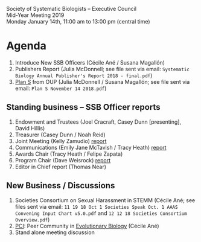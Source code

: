 Society of Systematic Biologists – Executive Council  
Mid-Year Meeting 2019  
Monday January 14th, 11:00 am to 13:00 pm (central time)

Agenda
======

1. Introduce New SSB Officers (Cécile Ané / Susana Magallón)
2. Publishers Report (Julia McDonnell; see file sent via email: `Systematic Biology Annual Publisher's Report 2018 - final.pdf`)
3. [Plan S](https://www.coalition-s.org/feedback/) from OUP
   (Julia McDonnell / Susana Magallón; see file sent via email: `Plan S November 14 2018.pdf`)

## Standing business – SSB Officer reports

1. Endowment and Trustees (Joel Cracraft, Casey Dunn [presenting], David Hillis)
2. Treasurer (Casey Dunn / Noah Reid)
3. Joint Meeting (Kelly Zamudio)
   [report](SSB_JMC-Report_Jan2019.pdf)
4. Communications (Emily Jane McTavish / Tracy Heath)
   [report](CommsDec_2018.md)
5. Awards Chair (Tracy Heath / Felipe Zapata)
6. Program Chair (Dave Weisrock)
   [report](SSB_program_chair_report_December2018.pdf)
7. Editor in Chief report (Thomas Near)


## New Business / Discussions

1. Societies Consortium on Sexual Harassment in STEMM (Cécile Ané; see files sent via email: `11 19 18 Oct 1 Societies Speak Oct. 1 AAAS Convening Input Chart v5.0.pdf` and `12 12 18 Societies Consortium Overview.pdf`)
2. [PCI](https://peercommunityin.org/who-supports-peer-community-in/):
   Peer Community in [Evolutionary Biology](https://evolbiol.peercommunityin.org/) (Cécile Ané)
3. Stand alone meeting discussion
